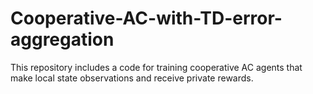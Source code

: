 # Cooperative-AC-with-TD-error-aggregation
This repository includes a code for training cooperative AC agents that make local state observations and receive private rewards.
